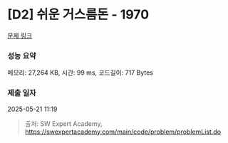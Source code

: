 # [D2] 쉬운 거스름돈 - 1970 

[문제 링크](https://swexpertacademy.com/main/code/problem/problemDetail.do?contestProbId=AV5PsIl6AXIDFAUq) 

### 성능 요약

메모리: 27,264 KB, 시간: 99 ms, 코드길이: 717 Bytes

### 제출 일자

2025-05-21 11:19



> 출처: SW Expert Academy, https://swexpertacademy.com/main/code/problem/problemList.do